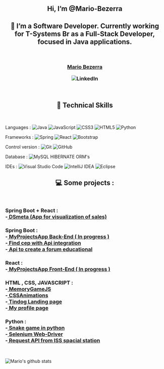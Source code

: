 <h2 align="center">
Hi, I’m @Mario-Bezerra
</h2>
<h2 align="center">
🌱 I’m a Software Developer. Currently working for T-Systems Br as a Full-Stack Developer, focused in Java applications. 
</h2>
 </br>
 <h3 align="center">
 <a href="https://www.linkedin.com/in/mario-gabriel-santos-bezerra-b426a522a/"> Mario Bezerra </a>
 
![LinkedIn](https://img.shields.io/badge/linkedin-%230077B5.svg?style=for-the-badge&logo=linkedin&logoColor=white)
 
 </h3>
</br>

<h2 align="center"> 
💼 Technical Skills
</h2>
</br>

Languages :
![Java](https://img.shields.io/badge/java-%23ED8B00.svg?style=for-the-badge&logo=java&logoColor=white)
![JavaScript](https://img.shields.io/badge/javascript-%23323330.svg?style=for-the-badge&logo=javascript&logoColor=%23F7DF1E)
![CSS3](https://img.shields.io/badge/css3-%231572B6.svg?style=for-the-badge&logo=css3&logoColor=white)
![HTML5](https://img.shields.io/badge/html5-%23E34F26.svg?style=for-the-badge&logo=html5&logoColor=white)
![Python](https://img.shields.io/badge/python-3670A0?style=for-the-badge&logo=python&logoColor=ffdd54)
</br>

Frameworks :
![Spring](https://img.shields.io/badge/spring-%236DB33F.svg?style=for-the-badge&logo=spring&logoColor=white)
![React](https://img.shields.io/badge/react-%2320232a.svg?style=for-the-badge&logo=react&logoColor=%2361DAFB)
![Bootstrap](https://img.shields.io/badge/bootstrap-%23563D7C.svg?style=for-the-badge&logo=bootstrap&logoColor=white)
</br>

Control version :
![Git](https://img.shields.io/badge/git-%23F05033.svg?style=for-the-badge&logo=git&logoColor=white)
![GitHub](https://img.shields.io/badge/github-%23121011.svg?style=for-the-badge&logo=github&logoColor=white)
</br>

Database :
![MySQL](https://img.shields.io/badge/mysql-%2300f.svg?style=for-the-badge&logo=mysql&logoColor=white)  HIBERNATE  ORM's
</br>

IDEs :
![Visual Studio Code](https://img.shields.io/badge/Visual%20Studio%20Code-0078d7.svg?style=for-the-badge&logo=visual-studio-code&logoColor=white)
![IntelliJ IDEA](https://img.shields.io/badge/IntelliJIDEA-000000.svg?style=for-the-badge&logo=intellij-idea&logoColor=white)
![Eclipse](https://img.shields.io/badge/Eclipse-FE7A16.svg?style=for-the-badge&logo=Eclipse&logoColor=white)
</br>

<h2 align="center"> 
💻 Some projects :
 </h2>
</br>
<h3>
Spring Boot + React : </br>
-<a href="https://github.com/Mario-Bezerra/DS_MetaProject"> DSmeta (App for visualization of sales) </a> </br>
</h3>

<h3>
Spring Boot : </br> -<a href="https://github.com/Mario-Bezerra/MyProjectsApp"> MyProjectsApp Back-End ( In progress )</a> </br>
-<a href="https://github.com/Mario-Bezerra/FindCep"> Find cep with Api integration</a> </br>
-<a href="https://github.com/Mario-Bezerra/Java-Spring-Boot"> Api to create a forum educational</a> </br>
</h3>

<h3>
React : </br> 
-<a href="https://github.com/Mario-Bezerra/MyProjectsAppFront-End"> MyProjectsApp Front-End ( In progress ) </a> </br>
</h3>

<h3>
HTML , CSS, JAVASCRIPT : </br>
-<a href="https://github.com/Mario-Bezerra/MemoryGameJS"> MemoryGameJS </a> </br>
-<a href="https://github.com/Mario-Bezerra/CssAnimations"> CSSAnimations </a> </br>
-<a href="https://github.com/Mario-Bezerra/day_58_Python_BootCamp"> Tindog Landing page </a> </br>
-<a href="https://github.com/Mario-Bezerra/day_42_Python_BootCamp"> My profile page </a> </br>
</h3>

<h3>
Python : </br>
-<a href="https://github.com/Mario-Bezerra/day_20_Python_BootCamp"> Snake game in python </a> </br>
-<a href="https://github.com/Mario-Bezerra/day_53_Python_BootCamp-CAPSTONE"> Selenium Web-Driver </a> </br>
-<a href="https://github.com/Mario-Bezerra/day_33_Python_BootCamp"> Request API from ISS spacial station</a> </br>
</h3>
</br>

![Mario's github stats](https://github-readme-stats.vercel.app/api?username=Mario-Bezerra)

